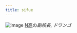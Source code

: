 ```yaml
---
title: sifue
---
```


![image](https://pbs.twimg.com/profile_images/1310470658581643265/5ftQesC7_400x400.jpg)
[N高](N%E9%AB%98.md)の*副校長*, *ドワンゴ*

